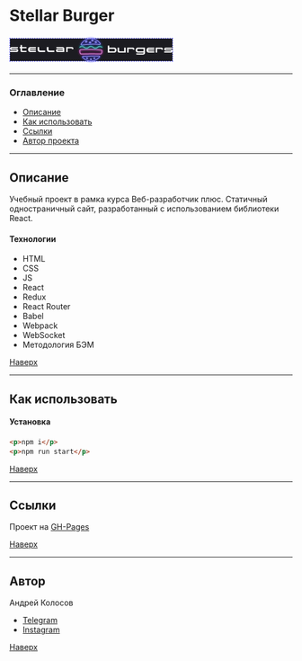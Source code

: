 # <a id="top" />Stellar Burger

![Картинка](./src/images/logo.png)

---

### Оглавление

- [Описание](#description)
- [Как использовать](#how-to-use)
- [Ссылки](#references)
- [Автор проекта](#author)

---

## <a id="description" />Описание

Учебный проект в рамка курса Веб-разработчик плюс. Статичный одностраничный сайт, разработанный с использованием библиотеки React.

#### Технологии

- HTML
- CSS
- JS
- React
- Redux
- React Router
- Babel
- Webpack
- WebSocket
- Методология БЭМ

[Наверх](#top)

---

## <a id="how-to-use" />Как использовать

#### Установка

```html
<p>npm i</p>
<p>npm run start</p>
```

[Наверх](#top)

---

## <a id="references" />Ссылки

Проект на [GH-Pages](https://andreikolosov.github.io/react-burger/)

[Наверх](#top)

---

## <a id="author" />Автор

Андрей Колосов

- [Telegram ](https://t.me/RustyVoid)
- [Instagram](https://www.instagram.com/akolosof/)

[Наверх](#top)
